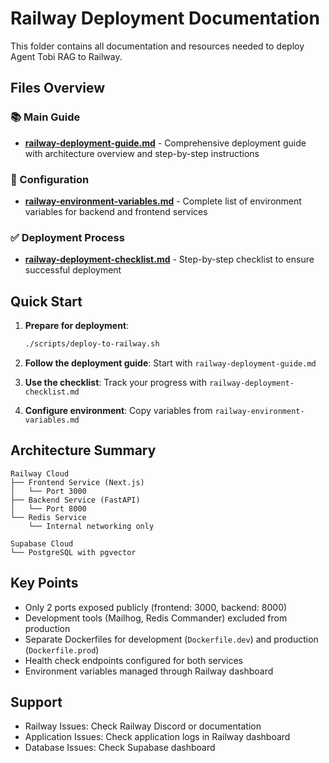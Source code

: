 # Railway Deployment Documentation

This folder contains all documentation and resources needed to deploy Agent Tobi RAG to Railway.

## Files Overview

### 📚 Main Guide
- **[railway-deployment-guide.md](./railway-deployment-guide.md)** - Comprehensive deployment guide with architecture overview and step-by-step instructions

### 🔧 Configuration
- **[railway-environment-variables.md](./railway-environment-variables.md)** - Complete list of environment variables for backend and frontend services

### ✅ Deployment Process
- **[railway-deployment-checklist.md](./railway-deployment-checklist.md)** - Step-by-step checklist to ensure successful deployment

## Quick Start

1. **Prepare for deployment**:
   ```bash
   ./scripts/deploy-to-railway.sh
   ```

2. **Follow the deployment guide**: Start with `railway-deployment-guide.md`

3. **Use the checklist**: Track your progress with `railway-deployment-checklist.md`

4. **Configure environment**: Copy variables from `railway-environment-variables.md`

## Architecture Summary

```
Railway Cloud
├── Frontend Service (Next.js)
│   └── Port 3000
├── Backend Service (FastAPI)
│   └── Port 8000
└── Redis Service
    └── Internal networking only

Supabase Cloud
└── PostgreSQL with pgvector
```

## Key Points

- Only 2 ports exposed publicly (frontend: 3000, backend: 8000)
- Development tools (Mailhog, Redis Commander) excluded from production
- Separate Dockerfiles for development (`Dockerfile.dev`) and production (`Dockerfile.prod`)
- Health check endpoints configured for both services
- Environment variables managed through Railway dashboard

## Support

- Railway Issues: Check Railway Discord or documentation
- Application Issues: Check application logs in Railway dashboard
- Database Issues: Check Supabase dashboard
